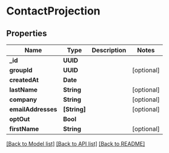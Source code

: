 # ContactProjection

## Properties
Name | Type | Description | Notes
------------ | ------------- | ------------- | -------------
**_id** | **UUID** |  | 
**groupId** | **UUID** |  | [optional] 
**createdAt** | **Date** |  | 
**lastName** | **String** |  | [optional] 
**company** | **String** |  | [optional] 
**emailAddresses** | **[String]** |  | [optional] 
**optOut** | **Bool** |  | 
**firstName** | **String** |  | [optional] 

[[Back to Model list]](../README#documentation-for-models) [[Back to API list]](../README#documentation-for-api-endpoints) [[Back to README]](../README)


